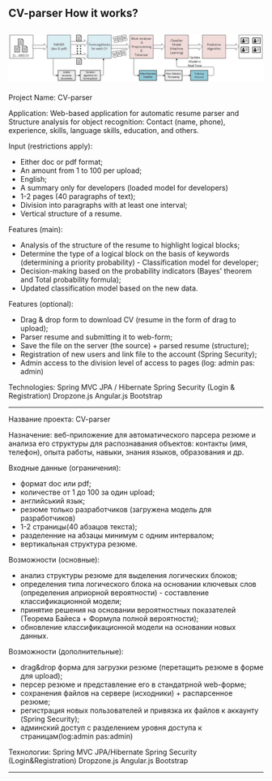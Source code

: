 CV-parser
How it works?
---------------------------
![alt tag](https://github.com/ATsyganok/cv-parser/blob/master/parser-cv_9-release_web/src/main/webapp/resources/pictures/parser%20flow.jpg)
----------------------------
Project Name: CV-parser

Application: Web-based application for automatic resume parser and Structure analysis for object recognition: Contact (name, phone), experience, skills, language skills, education, and others.

Input (restrictions apply):
- Either doc or pdf format;
- An amount from 1 to 100 per upload;
- English;
- A summary only for developers (loaded model for developers)
- 1-2 pages (40 paragraphs of text);
- Division into paragraphs with at least one interval;
- Vertical structure of a resume.
 
Features (main):
- Analysis of the structure of the resume to highlight logical blocks;
- Determine the type of a logical block on the basis of keywords (determining a priority probability) - Classification model for developer;
- Decision-making based on the probability indicators (Bayes' theorem and Total probability formula);
- Updated classification model based on the new data.
 
Features (optional):
- Drag & drop form to download CV (resume in the form of drag to upload);
- Parser resume and submitting it to web-form;
- Save the file on the server (the source) + parsed resume (structure);
- Registration of new users and link file to the account (Spring Security);
- Admin access to the division level of access to pages (log: admin pas: admin)
 
Technologies:
Spring MVC
JPA / Hibernate
Spring Security (Login & Registration)
Dropzone.js
Angular.js
Bootstrap
 
-----------------------------------------
Название проекта: CV-parser
 
Назначение: веб-приложение для автоматического парсера резюме и анализа его структуры для распознавания объектов: контакты (имя, телефон), опыта работы, навыки, знания языков, образования и др.
 
Входные данные (ограничения):
- формат doc или pdf;
- количестве от 1 до 100 за один upload;
- английський язык;
- резюме только разработчиков (загружена модель для разработчиков)
- 1-2 страницы(40 абзацов текста);
- разделенние на абзацы минимум с одним интервалом;
- вертикальная структура резюме.
 
Возможности (основные):
- анализ структуры резюме для выделения логических блоков;
- определения типа логического блока на основании ключевых слов (определения априорной вероятности) - составление классификационной модели;
- принятие решения на основании вероятностных показателей (Теорема Байеса + Формула полной вероятности);
- обновление классификационной модели на основании новых данных.
 
Возможности (дополнительные):
- drag&drop форма для загрузки резюме (перетащить резюме в форме для upload);
- персер резюме и представление его в стандатрной web-форме;
- сохранения файлов на сервере (исходники) + распарсенное резюме;
- регистрация новых пользователей и привязка их файлов к аккаунту (Spring Security);
- админский доступ с разделением уровня доступа к страницам(log:admin pas:admin)
 
Технологии:
Spring MVC
JPA/Hibernate
Spring Security (Login&Registration)
Dropzone.js
Angular.js
Bootstrap
 
-------------------------------------
